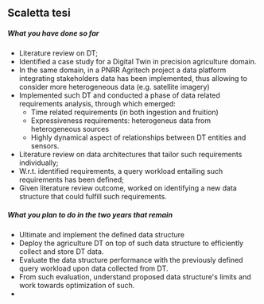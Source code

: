 ## Scaletta tesi

##### What you have done so far

- Literature review on DT;
- Identified a case study for a Digital Twin in precision agriculture domain.
- In the same domain, in a PNRR Agritech project a data platform integrating stakeholders data has been implemented, thus allowing to consider more heterogeneous data (e.g. satellite imagery)
- Implemented such DT and conducted a phase of data related requirements analysis, through which emerged:
    - Time related requirements (in both ingestion and fruition)
    - Expressiveness requirements: heterogeneus data from heterogeneous sources
    - Highly dynamical aspect of relationships between DT entities and sensors.
- Literature review on data architectures that tailor such requirements individually;
- W.r.t. identified requirements, a query workload entailing such requirements has been defined;
- Given literature review outcome, worked on identifying a new data structure that could fulfill such requirements.

##### What you plan to do in the two years that remain

- Ultimate and implement the defined data structure
- Deploy the agriculture DT on top of such data structure to efficiently collect and store DT data.
- Evaluate the data structure performance with the previously defined query workload upon data collected from DT.
- From such evaluation, understand proposed data structure's limits and work towards optimization of such.
- 